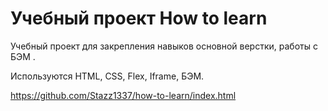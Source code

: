 # Учебный проект How to learn

Учебный проект для закрепления навыков основной верстки, работы с БЭМ .

Используются HTML, CSS, Flex, Iframe, БЭМ.

https://github.com/Stazz1337/how-to-learn/index.html
